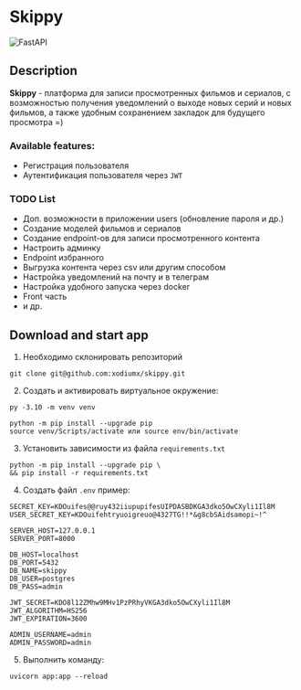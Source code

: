 # Skippy

![FastAPI](https://img.shields.io/badge/FastAPI-44944A?style=for-the-badge&logo=fastapi&logoColor=white)

## Description

**Skippy** - платформа для записи просмотренных фильмов и сериалов, с возможностью получения уведомлений о выходе новых серий и новых фильмов, а также удобным сохранением закладок для будущего просмотра =)

### Available features:

- Регистрация пользователя
- Аутентификация пользователя через `JWT`

### TODO List
- Доп. возможности в приложении users (обновление пароля и др.)
- Создание моделей фильмов и сериалов
- Создание endpoint-ов для записи просмотренного контента
- Настроить админку
- Endpoint избранного
- Выгрузка контента через csv или другим способом
- Настройка уведомлений на почту и в телеграм
- Настройка удобного запуска через docker
- Front часть
- и др.

## Download and start app

1. Необходимо склонировать репозиторий
```
git clone git@github.com:xodiumx/skippy.git
```
2. Cоздать и активировать виртуальное окружение:
```
py -3.10 -m venv venv
```
```
python -m pip install --upgrade pip
source venv/Scripts/activate или source env/bin/activate
```
3. Установить зависимости из файла `requirements.txt`
```
python -m pip install --upgrade pip \
&& pip install -r requirements.txt
```
4. Создать файл `.env` пример:
```
SECRET_KEY=KDOuifes@@ruy432iiupupifesUIPDASBDKGA3dko5OwCXyli1Il8M
USER_SECRET_KEY=KDOuifehtryuoigreuo@4327TG!!*&g8cbSAidsamopi~!^

SERVER_HOST=127.0.0.1
SERVER_PORT=8000

DB_HOST=localhost
DB_PORT=5432
DB_NAME=skippy
DB_USER=postgres
DB_PASS=admin

JWT_SECRET=KDO8l12ZMhw9MHv1PzPRhyVKGA3dko5OwCXyli1Il8M
JWT_ALGORITHM=HS256
JWT_EXPIRATION=3600

ADMIN_USERNAME=admin
ADMIN_PASSWORD=admin
```
5. Выполнить команду:
```
uvicorn app:app --reload
```
